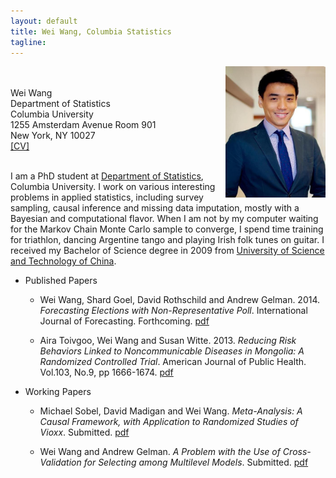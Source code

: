 ```yaml
---
layout: default
title: Wei Wang, Columbia Statistics 
tagline: 
---
```

<img src="figures/ssw.jpg" style="float:right" width="160" height="210" />
</p><br><br>
Wei Wang <br>
Department of Statistics<br>
Columbia University<br>
1255 Amsterdam Avenue Room 901<br>
New York, NY 10027
<br>
<a href="CV_WeiWang.pdf">[CV]</a><br><br></p>

<p>I am a PhD student at <a href="http://stat.columbia.edu">Department of
Statistics</a>, Columbia University. I work on various interesting problems in
applied statistics, including survey sampling, causal inference and missing data
imputation, mostly with a Bayesian and computational flavor. When I am not by my
computer waiting for the Markov Chain Monte Carlo sample to converge, I spend
time training for triathlon, dancing Argentine tango and playing Irish folk tunes
on guitar. I received my Bachelor of Science degree in 2009 from <a
href="http://en.ustc.edu.cn/">University of Science and Technology of
China</a>. </p>


* Published Papers
   - Wei Wang, Shard Goel, David Rothschild and Andrew Gelman. 2014. _Forecasting
     Elections  with Non-Representative Poll_. International Journal of
     Forecasting. Forthcoming. [pdf](research/forecasting-with-nonrepresentative-polls.pdf)

   - Aira Toivgoo, Wei Wang and Susan Witte. 2013.  _Reducing Risk
Behaviors Linked to Noncommunicable Diseases in Mongolia: A Randomized Controlled
Trial_. American Journal of Public Health. Vol.103, No.9, pp 1666-1674.
[pdf](research/reducing-risk-behaviros-linked-to-noncommunicable-diseases.pdf)

* Working Papers
  - Michael Sobel, David Madigan and Wei Wang. _Meta-Analysis: A Causal Framework, with Application to Randomized Studies of Vioxx_. Submitted. [pdf](research/Meta-Analysis-A-Causal-Framework.pdf)

  - Wei Wang and Andrew Gelman. _A Problem with the Use of Cross-Validation for Selecting among Multilevel Models_. Submitted. [pdf](research/xval.pdf)


<!--  - Wei Wang, Ben Goodrich, Jonathan Kropko and Andrew Gelman. _Iterative Conditional Imputation of Time-Series Cross-Section Data._ In preparation. 
      - Wei Wang, Michael Sobel. _Causal Inference of Meta-Analysis using Bayesian Hierarchical Models._ In preparation.
-->



